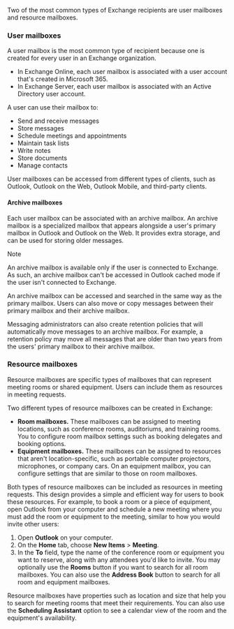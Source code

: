 Two of the most common types of Exchange recipients are user mailboxes and resource mailboxes.

### User mailboxes

A user mailbox is the most common type of recipient because one is created for every user in an Exchange organization.

 -  In Exchange Online, each user mailbox is associated with a user account that's created in Microsoft 365.
 -  In Exchange Server, each user mailbox is associated with an Active Directory user account.

A user can use their mailbox to:

 -  Send and receive messages
 -  Store messages
 -  Schedule meetings and appointments
 -  Maintain task lists
 -  Write notes
 -  Store documents
 -  Manage contacts

User mailboxes can be accessed from different types of clients, such as Outlook, Outlook on the Web, Outlook Mobile, and third-party clients.

#### Archive mailboxes

Each user mailbox can be associated with an archive mailbox. An archive mailbox is a specialized mailbox that appears alongside a user's primary mailbox in Outlook and Outlook on the Web. It provides extra storage, and can be used for storing older messages.

> [!NOTE]
> An archive mailbox is available only if the user is connected to Exchange. As such, an archive mailbox can't be accessed in Outlook cached mode if the user isn't connected to Exchange.

An archive mailbox can be accessed and searched in the same way as the primary mailbox. Users can also move or copy messages between their primary mailbox and their archive mailbox.

Messaging administrators can also create retention policies that will automatically move messages to an archive mailbox. For example, a retention policy may move all messages that are older than two years from the users' primary mailbox to their archive mailbox.

### Resource mailboxes<br>

Resource mailboxes are specific types of mailboxes that can represent meeting rooms or shared equipment. Users can include them as resources in meeting requests.

Two different types of resource mailboxes can be created in Exchange:

 -  **Room mailboxes.** These mailboxes can be assigned to meeting locations, such as conference rooms, auditoriums, and training rooms. You to configure room mailbox settings such as booking delegates and booking options.
 -  **Equipment mailboxes.** These mailboxes can be assigned to resources that aren't location-specific, such as portable computer projectors, microphones, or company cars. On an equipment mailbox, you can configure settings that are similar to those on room mailboxes.

Both types of resource mailboxes can be included as resources in meeting requests. This design provides a simple and efficient way for users to book these resources. For example, to book a room or a piece of equipment, open Outlook from your computer and schedule a new meeting where you must add the room or equipment to the meeting, similar to how you would invite other users:

1.  Open **Outlook** on your computer.
2.  On the **Home** tab, choose **New Items** &gt; **Meeting**.
3.  In the **To** field, type the name of the conference room or equipment you want to reserve, along with any attendees you'd like to invite. You may optionally use the **Rooms** button if you want to search for all room mailboxes. You can also use the **Address Book** button to search for all room and equipment mailboxes.

Resource mailboxes have properties such as location and size that help you to search for meeting rooms that meet their requirements. You can also use the **Scheduling Assistant** option to see a calendar view of the room and the equipment's availability.
